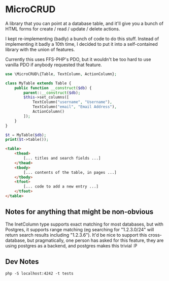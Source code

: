 MicroCRUD
=========
A library that you can point at a database table, and it'll give you a bunch
of HTML forms for create / read / update / delete actions.

I kept re-implementing (badly) a bunch of code to do this stuff. Instead of
implementing it badly a 10th time, I decided to put it into a self-contained
library with the union of features.

Currently this uses FFS-PHP's PDO, but it wouldn't be too hard to use vanilla
PDO if anybody requested that feature.

```php
use \MicroCRUD\{Table, TextColumn, ActionColumn};

class MyTable extends Table {
    public function __construct($db) {
        parent::__construct($db);
        $this->set_columns([
            TextColumn("username", "Username"),
            TextColumn("email", "Email Address"),
            ActionColumn()
        ]);
    }
}

$t = MyTable($db);
print($t->table());
```

```html
<table>
	<thead>
		[... titles and search fields ...]
	</thead>
	<tbody>
		[... contents of the table, in pages ...]
	</tbody>
	<tfoot>
		[... code to add a new entry ...]
	</tfoot>
</table>
```

Notes for anything that might be non-obvious
--------------------------------------------
The InetColumn type supports exact matching for most databases, but with
Postgres, it supports range matching (eg searching for "1.2.3.0/24" will
return search results including "1.2.3.6"). It'd be nice to support this
cross-database, but pragmatically, one person has asked for this feature,
they are using postgres as a backend, and postgres makes this trivial :P

Dev Notes
---------
```
php -S localhost:4242 -t tests
```
